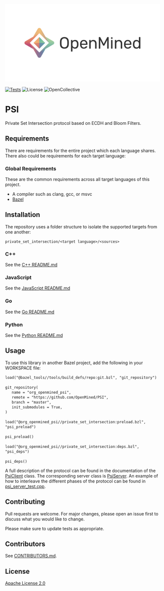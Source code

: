 
![om-logo](https://github.com/OpenMined/design-assets/blob/master/logos/OM/horizontal-primary-trans.png)

[![Tests](https://github.com/OpenMined/PSI/workflows/Tests/badge.svg?branch=master&event=push)](https://github.com/OpenMined/PSI/actions?query=workflow%3ATests+branch%3Amaster+event%3Apush)
![License](https://img.shields.io/github/license/OpenMined/PSI)
![OpenCollective](https://img.shields.io/opencollective/all/openmined)

# PSI

Private Set Intersection protocol based on ECDH and Bloom Filters.

## Requirements

There are requirements for the entire project which each language shares. There also could be requirements for each target language:

### Global Requirements

These are the common requirements across all target languages of this project.

- A compiler such as clang, gcc, or msvc
- [Bazel](https://bazel.build)

## Installation

The repository uses a folder structure to isolate the supported targets from one another:

```
private_set_intersection/<target language>/<sources>
```

### C++

See the [C++ README.md](private_set_intersection/cpp/README.md)

### JavaScript

See the [JavaScript README.md](private_set_intersection/javascript/README.md)

### Go

See the [Go README.md](private_set_intersection/go/README.md)

### Python

See the [Python README.md](private_set_intersection/python/README.md)


## Usage

To use this library in another Bazel project, add the following in your WORKSPACE file:

```
load("@bazel_tools//tools/build_defs/repo:git.bzl", "git_repository")

git_repository(
   name = "org_openmined_psi",
   remote = "https://github.com/OpenMined/PSI",
   branch = "master",
   init_submodules = True,
)

load("@org_openmined_psi//private_set_intersection:preload.bzl", "psi_preload")

psi_preload()

load("@org_openmined_psi//private_set_intersection:deps.bzl", "psi_deps")

psi_deps()

```

A full description of the protocol can be found in the documentation of the [PsiClient](private_set_intersection/cpp/psi_client.h) class.
The corresponding server class is [PsiServer](private_set_intersection/cpp/psi_server.h).
An example of how to interleave the different phases of the protocol can be found in [psi_server_test.cpp](private_set_intersection/cpp/psi_server_test.cpp).


## Contributing
Pull requests are welcome. For major changes, please open an issue first to discuss what you would like to change.

Please make sure to update tests as appropriate.

## Contributors

See [CONTRIBUTORS.md](CONTRIBUTORS.md).

## License
[Apache License 2.0](https://choosealicense.com/licenses/apache-2.0/)
